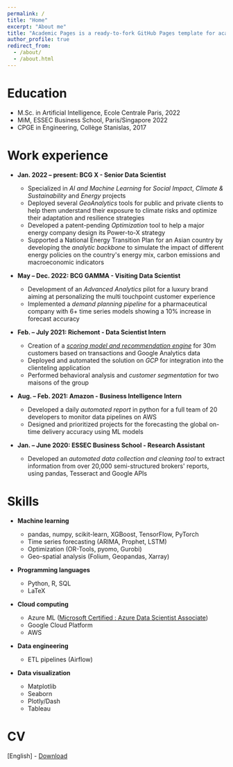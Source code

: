 ```yaml
---
permalink: /
title: "Home"
excerpt: "About me"
title: "Academic Pages is a ready-to-fork GitHub Pages template for academic personal websites"
author_profile: true
redirect_from: 
  - /about/
  - /about.html
---
```


Education
======

* M.Sc. in Artificial Intelligence, Ecole Centrale Paris, 2022
* MiM, ESSEC Business School, Paris/Singapore 2022
* CPGE in Engineering, Collège Stanislas, 2017

Work experience
======

* **Jan. 2022 – present: BCG X - Senior Data Scientist**
  * Specialized in *AI and Machine Learning* for *Social Impact*, *Climate & Sustainability* and *Energy* projects
  * Deployed several *GeoAnalytics* tools for public and private clients to help them understand their exposure to climate risks and optimize their adaptation and resilience strategies
  * Developed a patent-pending *Optimization* tool to help a major energy company design its Power-to-X strategy
  * Supported a National Energy Transition Plan for an Asian country by developing the *analytic backbone* to simulate the impact of different energy policies on the country's energy mix, carbon emissions and macroeconomic indicators

* **May – Dec. 2022: BCG GAMMA - Visiting Data Scientist**
  * Development of an *Advanced Analytics* pilot for a luxury brand aiming at personalizing the multi touchpoint customer experience
  * Implemented a  *demand planning pipeline* for a pharmaceutical company with 6+ time series models showing a 10% increase in forecast accuracy

* **Feb. – July 2021: Richemont - Data Scientist Intern**
  * Creation of a [*scoring model and recommendation engine*](https://cloud.google.com/blog/products/ai-machine-learning/ai-suggestions-serve-a-better-client-experience-at-richemont) for 30m
customers based on transactions and Google Analytics data
  * Deployed and automated the solution on *GCP* for integration into the clienteling application
  * Performed behavioral analysis and *customer segmentation* for two maisons of the group

* **Aug. – Feb. 2021: Amazon - Business Intelligence Intern**
  * Developed a daily *automated report* in python for a full team of 20 developers to monitor data pipelines on AWS
  * Designed and prioritized projects for the forecasting the global on-time delivery accuracy using ML models

* **Jan. – June 2020: ESSEC Business School - Research Assistant**
  * Developed an *automated data collection and cleaning tool* to extract information from over 20,000 semi-structured brokers' reports, using pandas, Tesseract and Google APIs

Skills
======

* **Machine learning**
  * pandas, numpy, scikit-learn, XGBoost, TensorFlow, PyTorch
  * Time series forecasting (ARIMA, Prophet, LSTM)
  * Optimization (OR-Tools, pyomo, Gurobi)
  * Geo-spatial analysis (Folium, Geopandas, Xarray)

* **Programming languages**
  * Python, R, SQL
  * LaTeX

* **Cloud computing**
  * Azure ML ([Microsoft Certified : Azure Data Scientist Associate](https://learn.microsoft.com/en-us/users/dalensariane/credentials/5d383408175e1b84))
  * Google Cloud Platform
  * AWS

* **Data engineering**
  * ETL pipelines (Airflow)

* **Data visualization**
  * Matplotlib
  * Seaborn
  * Plotly/Dash
  * Tableau

CV
======

[English] - [Download](https://arianedlns.github.io/files/CV_Ariane_Dalens_en_US.pdf)
